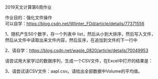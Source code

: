 2019天文计算第6周作业  
  
作业目的：强化文件操作  
可以自学：https://blog.csdn.net/WIinter_FDd/article/details/77371556  

1、随机产生50个数字，存一个列表中 list，然后从小到大排序，然后写入文件，然后从文件中读取出来文件内容，然后反序，在追加到文件的下一行中  
  
2、请自学：https://blog.csdn.net/waple_0820/article/details/70049953  
  
请尝试用大家学过的数据序列，生成一个CSV文件，在Excel中打开的结果是：  


3、请尝试读CSV文件：aapl.csv。请给出全部数据中Volume的平均值。  

